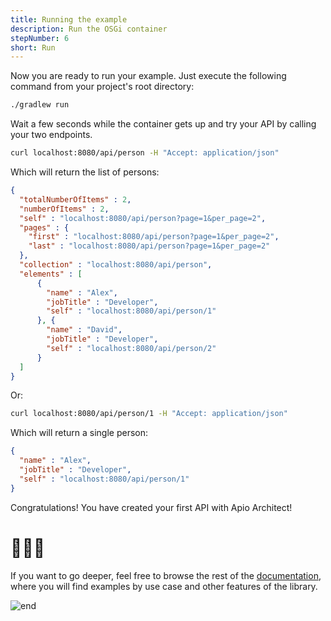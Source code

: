 ```yaml
---
title: Running the example
description: Run the OSGi container
stepNumber: 6
short: Run
---
```


Now you are ready to run your example. Just execute the following command from your project's root directory:

```bash
./gradlew run
```

Wait a few seconds while the container gets up and try your API by calling your two endpoints.

```bash
curl localhost:8080/api/person -H "Accept: application/json"
```

Which will return the list of persons:

```json
{
  "totalNumberOfItems" : 2,
  "numberOfItems" : 2,
  "self" : "localhost:8080/api/person?page=1&per_page=2",
  "pages" : {
    "first" : "localhost:8080/api/person?page=1&per_page=2",
    "last" : "localhost:8080/api/person?page=1&per_page=2"
  },
  "collection" : "localhost:8080/api/person",
  "elements" : [ 
      {
        "name" : "Alex",
        "jobTitle" : "Developer",
        "self" : "localhost:8080/api/person/1"
      }, {
        "name" : "David",
        "jobTitle" : "Developer",
        "self" : "localhost:8080/api/person/2"
      } 
  ]
}
```

Or:

```bash
curl localhost:8080/api/person/1 -H "Accept: application/json"
```

Which will return a single person:

```json
{
  "name" : "Alex",
  "jobTitle" : "Developer",
  "self" : "localhost:8080/api/person/1"
}
```

Congratulations! You have created your first API with Apio Architect!

# 🎉🎉🎉

If you want to go deeper, feel free to browse the rest of the [documentation](/docs/), where you will find examples by use case and other features of the library.

![end](/images/onboarding/the_end.gif)